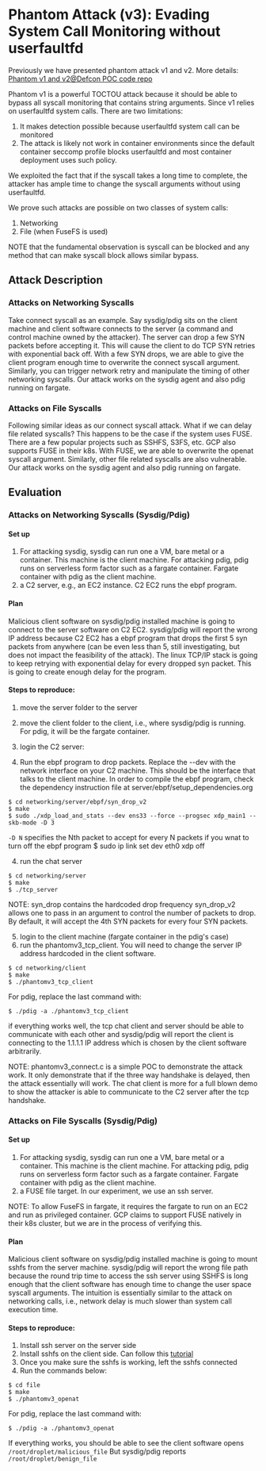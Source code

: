 # Phantom Attack (v3): Evading System Call Monitoring without userfaultfd
Previously we have presented phantom attack v1 and v2. More details: 
[Phantom v1 and v2@Defcon POC code repo](https://raw.githubusercontent.com/rexguowork/phantom-attack/main/README.md)

Phantom v1 is a powerful TOCTOU attack because it should be able to bypass all 
syscall monitoring that contains string arguments. Since v1 relies on 
userfaultfd system calls. There are two limitations:
1. It makes detection possible because userfaultfd system call can be monitored
2. The attack is likely not work in container environments since the default container seccomp profile 
blocks userfaultfd and most container deployment uses such policy. 

We exploited the fact that if the syscall takes a long time to complete, the 
attacker has ample time to change the syscall arguments without using userfaultfd.

We prove such attacks are possible on two classes of system calls:
1. Networking
2. File (when FuseFS is used)

NOTE that the fundamental observation is syscall can be blocked and any method
that can make syscall block allows similar bypass.

## Attack Description

### Attacks on Networking Syscalls
Take connect syscall as an example. Say sysdig/pdig sits on the client machine
and client software connects to the server (a command and control machine owned
by the attacker). The server can drop a few SYN packets before accepting it.
This will cause the client to do TCP SYN retries with exponential back off.
With a few SYN drops, we are able to give the client program enough time to
overwrite the connect syscall argument. Similarly, you can trigger network
retry and manipulate the timing of other networking syscalls. Our attack works
on the sysdig agent and also pdig running on fargate.

### Attacks on File Syscalls
Following similar ideas as our connect syscall attack. What if we can delay
file related syscalls? This happens to be the case if the system uses FUSE.
There are a few popular projects such as SSHFS, S3FS, etc. GCP also supports
FUSE in their k8s. 
With FUSE, we are able to overwrite the openat syscall argument. Similarly,
other file related syscalls are also vulnerable. Our attack works on the sysdig
agent and also pdig running on fargate.

## Evaluation

### Attacks on Networking Syscalls (Sysdig/Pdig)

#### Set up 
1. For attacking sysdig, sysdig can run one a VM, bare metal or a container.
   This machine is the client machine.
   For attacking pdig, pdig runs on serverless form factor such as a fargate container. 
   Fargate container with pdig as the client machine.
2. a C2 server, e.g., an EC2 instance. C2 EC2 runs the ebpf program.

#### Plan
Malicious client software on sysdig/pdig installed machine is going to connect 
to the server software on C2 EC2. sysdig/pdig will report the wrong IP address because C2 EC2
has a ebpf program that drops the first 5 syn packets from anywhere (can be even 
less than 5, still investigating, but does not impact the feasibility of the attack). The linux
TCP/IP stack is going to keep retrying with exponential delay for every dropped
syn packet. This is going to create enough delay for the program. 


#### Steps to reproduce:

1. move the server folder to the server
2. move the client folder to the client, i.e., where sysdig/pdig is running.
   For pdig, it will be the fargate container.

3. login the C2 server:
4. Run the ebpf program to drop packets. Replace the --dev with the
   network interface on your C2 machine. This should be the interface that
talks to the client machine. In order to compile the ebpf program, check the
dependency instruction file at server/ebpf/setup_dependencies.org

```console
$ cd networking/server/ebpf/syn_drop_v2
$ make
$ sudo ./xdp_load_and_stats --dev ens33 --force --progsec xdp_main1 --skb-mode -D 3
```
`-D N` specifies the Nth packet to accept for every N packets
if you wnat to turn off the ebpf program
$ sudo ip link set dev eth0 xdp off

4. run the chat server
```console
$ cd networking/server
$ make
$ ./tcp_server
```
NOTE: 
syn_drop contains the hardcoded drop frequency
syn_drop_v2 allows one to pass in an argument to control the number of packets
to drop. By default, it will accept the 4th SYN packets for every four SYN packets.

5. login to the client machine (fargate container in the pdig's case)
6. run the phantomv3_tcp_client. You will need to change the server IP address
   hardcoded in the client software.
```console
$ cd networking/client
$ make
$ ./phantomv3_tcp_client
```
For pdig, replace the last command with:
```console
$ ./pdig -a ./phantomv3_tcp_client
```
if everything works well, the tcp chat client and server should be able to communicate with each
other and sysdig/pdig will report the client is connecting to the 1.1.1.1 IP
address which is chosen by the client software arbitrarily.


NOTE:
phantomv3_connect.c is a simple POC to demonstrate the attack work. It only
demonstrate that if the three way handshake is delayed, then the attack
essentially will work. The chat client is more for a full blown demo to show
the attacker is able to communicate to the C2 server after the tcp handshake.

### Attacks on File Syscalls (Sysdig/Pdig)

#### Set up 
1. For attacking sysdig, sysdig can run one a VM, bare metal or a container.
   This machine is the client machine.
   For attacking pdig, pdig runs on serverless form factor such as a fargate container. 
   Fargate container with pdig as the client machine.
2. a FUSE file target. In our experiment, we use an ssh server. 

NOTE: To allow FuseFS in fargate, it requires the fargate to run on an EC2 and
run as privileged container. GCP claims to support FUSE natively in their k8s
cluster, but we are in the process of verifying this.


#### Plan
Malicious client software on sysdig/pdig installed machine is going to mount
sshfs from the server machine. sysdig/pdig will report the wrong file path because 
the round trip time to access the ssh server using SSHFS is long enough that
the client software has enough time to change the user space syscall arguments.
The intuition is essentially similar to the attack on networking calls, i.e.,
network delay is much slower than system call execution time.

#### Steps to reproduce:

1. Install ssh server on the server side
2. Install sshfs on the client side. Can follow this [tutorial](https://www.digitalocean.com/community/tutorials/how-to-use-sshfs-to-mount-remote-file-systems-over-ssh) 
3. Once you make sure the sshfs is working, left the sshfs connected
4. Run the commands below:

```console
$ cd file
$ make
$ ./phantomv3_openat
```
For pdig, replace the last command with:
```console
$ ./pdig -a ./phantomv3_openat
```

If everything works, you should be able to see the client software opens 
`/root/droplet/malicious_file`
But sysdig/pdig reports
`/root/droplet/benign_file`
